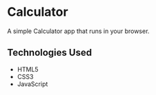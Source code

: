 # Calculator 

A simple Calculator app that runs in your browser. 

## Technologies Used
- HTML5
- CSS3
- JavaScript